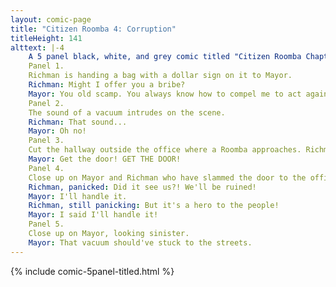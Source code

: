 ```yaml
---
layout: comic-page
title: "Citizen Roomba 4: Corruption"
titleHeight: 141
alttext: |-4 
    A 5 panel black, white, and grey comic titled "Citizen Roomba Chapter 4: Corruption". It features a man with a top hat and monocle (Richman) and a man wearing a suit (Mayor).
    Panel 1.
    Richman is handing a bag with a dollar sign on it to Mayor.
    Richman: Might I offer you a bribe?
    Mayor: You old scamp. You always know how to compel me to act against the public good!
    Panel 2.
    The sound of a vacuum intrudes on the scene.
    Richman: That sound...
    Mayor: Oh no!
    Panel 3.
    Cut the hallway outside the office where a Roomba approaches. Richman and Mayor can be seen panicking inside.
    Mayor: Get the door! GET THE DOOR!
    Panel 4.
    Close up on Mayor and Richman who have slammed the door to the office. A soft bonk can be heard as the Roomba hits it.
    Richman, panicked: Did it see us?! We'll be ruined!
    Mayor: I'll handle it.
    Richman, still panicking: But it's a hero to the people!
    Mayor: I said I'll handle it!
    Panel 5.
    Close up on Mayor, looking sinister.
    Mayor: That vacuum should've stuck to the streets.
---
```

{% include comic-5panel-titled.html %}